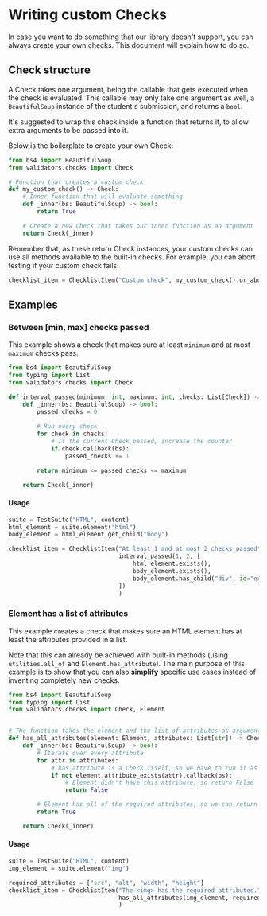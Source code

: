 # Writing custom Checks

In case you want to do something that our library doesn't support, you can always create your own checks. This document will explain how to do so.

## Check structure

A Check takes one argument, being the callable that gets executed when the check is evaluated. This callable may only take one argument as well, a `BeautifulSoup` instance of the student's submission, and returns a `bool`.

It's suggested to wrap this check inside a function that returns it, to allow extra arguments to be passed into it.

Below is the boilerplate to create your own Check:

```python
from bs4 import BeautifulSoup
from validators.checks import Check

# Function that creates a custom check
def my_custom_check() -> Check:
    # Inner function that will evaluate something
    def _inner(bs: BeautifulSoup) -> bool:
        return True

    # Create a new Check that takes our inner function as an argument
    return Check(_inner)
```

Remember that, as these return Check instances, your custom checks can use all methods available to the built-in checks. For example, you can abort testing if your custom check fails:

```python
checklist_item = ChecklistItem("Custom check", my_custom_check().or_abort())
```

## Examples

### Between [min, max] checks passed

This example shows a check that makes sure at least `minimum` and at most `maximum` checks pass.

```python
from bs4 import BeautifulSoup
from typing import List
from validators.checks import Check

def interval_passed(minimum: int, maximum: int, checks: List[Check]) -> Check:
    def _inner(bs: BeautifulSoup) -> bool:
        passed_checks = 0
        
        # Run every check
        for check in checks:
            # If the current Check passed, increase the counter
            if check.callback(bs):
                passed_checks += 1

        return minimum <= passed_checks <= maximum

    return Check(_inner)
```

#### Usage

```python
suite = TestSuite("HTML", content)
html_element = suite.element("html")
body_element = html_element.get_child("body")

checklist_item = ChecklistItem("At least 1 and at most 2 checks passed",
                               interval_passed(1, 2, [
                                   html_element.exists(),
                                   body_element.exists(),
                                   body_element.has_child("div", id="example")
                               ])
                               )
```

### Element has a list of attributes

This example creates a check that makes sure an HTML element has at least the attributes provided in a list.

Note that this can already be achieved with built-in methods (using `utilities.all_of` and `Element.has_attribute`). The main purpose of this example is to show that you can also **simplify** specific use cases instead of inventing completely new checks.

```python
from bs4 import BeautifulSoup
from typing import List
from validators.checks import Check, Element


# The function takes the element and the list of attributes as arguments
def has_all_attributes(element: Element, attributes: List[str]) -> Check:
    def _inner(bs: BeautifulSoup) -> bool:
        # Iterate over every attribute
        for attr in attributes:
            # has_attribute is a Check itself, so we have to run it as well
            if not element.attribute_exists(attr).callback(bs):
                # Element didn't have this attribute, so return False
                return False

        # Element has all of the required attributes, so we can return True
        return True

    return Check(_inner)
```

#### Usage

```python
suite = TestSuite("HTML", content)
img_element = suite.element("img")

required_attributes = ["src", "alt", "width", "height"]
checklist_item = ChecklistItem("The <img> has the required attributes.",
                               has_all_attributes(img_element, required_attributes)
                               )
```